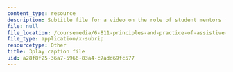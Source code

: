 ```yaml
---
content_type: resource
description: Subtitle file for a video on the role of student mentors for the course.
file: null
file_location: /coursemedia/6-811-principles-and-practice-of-assistive-technology-fall-2014/a28f8f2536a7596683a4c7add69fc577_K67ojX4-PL8.vtt
file_type: application/x-subrip
resourcetype: Other
title: 3play caption file
uid: a28f8f25-36a7-5966-83a4-c7add69fc577
---
```

